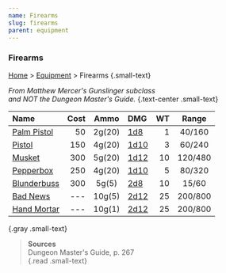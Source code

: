 ```yaml
---
name: Firearms
slug: firearms
parent: equipment
---
```

### Firearms
[Home](dm-operations-center) > [Equipment](equipment) > Firearms {.small-text}

*From Matthew Mercer's Gunslinger subclass<br/> and NOT the Dungeon Master's Guide.* {.text-center .small-text}

| Name                             | Cost| Ammo   | DMG                | WT | Range   |
| :------------------------------- |---: | :----: | :----------------- | -: | :-----: |
| [Palm Pistol](/item/palm-pistol) |  50 | 2g(20) | [1d8](/roll/1d8)   |  1 |  40/160 |
| [Pistol](/item/pistol)           | 150 | 4g(20) | [1d10](/roll/1d10) |  3 |  60/240 |
| [Musket](/item/musket)           | 300 | 5g(20) | [1d12](/roll/1d12) | 10 | 120/480 |
| [Pepperbox](/item/pepperbox)     | 250 | 4g(20) | [1d10](/roll/1d10) |  5 |  80/320 |
| [Blunderbuss](/item/blunderbuss) | 300 | 5g(5)  | [2d8](/roll/2d8)   | 10 |  15/60  |
| [Bad News](/item/bad-news)       | --- | 10g(5) | [2d12](/roll/2d12) | 25 | 200/800 |
| [Hand Mortar](/item/hand-mortar) | --- | 10g(1) | [2d12](/roll/2d12) | 25 | 200/800 |
{.gray .small-text} 

> **Sources** <br/>
> Dungeon Master's Guide, p. 267<br/>
{.read .small-text}